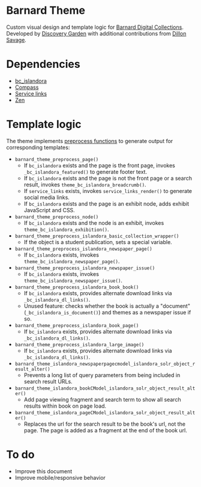 # Barnard Theme

Custom visual design and template logic for [Barnard Digital Collections](http://digitalcollections.barnard.edu). Developed by [Discovery Garden](https://github.com/discoverygarden) with additional contributions from [Dillon Savage](http://github.com/dillonsavage).

# Dependencies

* [bc_islandora](http://github.com/BarnardArchives/bc_islandora)
* [Compass](http://compass-style.org/)
* [Service links](https://www.drupal.org/project/service_links)
* [Zen](https://www.drupal.org/project/zen)

# Template logic

The theme implements [preprocess functions](https://www.drupal.org/node/223430) to generate output for corresponding templates:

* `barnard_theme_preprocess_page()`
  * If `bc_islandora` exists and the page is the front page, invokes `_bc_islandora_featured()` to generate footer text.
  * If `bc_islandora` exists and the page is not the front page or a search result, invokes `theme_bc_islandora_breadcrumb()`.
  * If `service_links` exists, invokes `service_links_render()` to generate social media links.
  * If `bc_islandora` exists and the page is an exhibit node, adds exhibit JavaScript and CSS.
* `barnard_theme_preprocess_node()`
  * If `bc_islandora` exists and the node is an exhibit, invokes `theme_bc_islandora_exhibition()`.
* `barnard_theme_preprocess_islandora_basic_collection_wrapper()`
  * If the object is a student publication, sets a special variable.
* `barnard_theme_preprocess_islandora_newspaper_page()`
  * If `bc_islandora` exists, invokes `theme_bc_islandora_newspaper_page()`.
* `barnard_theme_preprocess_islandora_newspaper_issue()`
  * If `bc_islandora` exists, invokes `theme_bc_islandora_newspaper_issue()`.
* `barnard_theme_preprocess_islandora_book_book()`
  * If `bc_islandora` exists, provides alternate download links via `_bc_islandora_dl_links()`.
  * Unused feature: checks whether the book is actually a "document" (`_bc_islandora_is_document()`) and themes as a newspaper issue if so.
* `barnard_theme_preprocess_islandora_book_page()`
  * If `bc_islandora` exists, provides alternate download links via `_bc_islandora_dl_links()`.
* `barnard_theme_preprocess_islandora_large_image()`
  * If `bc_islandora` exists, provides alternate download links via `_bc_islandora_dl_links()`.
* `barnard_theme_islandora_newspaperpagecmodel_islandora_solr_object_result_alter()`
  * Prevents a long list of query parameters from being included in search result URLs.
* `barnard_theme_islandora_bookCModel_islandora_solr_object_result_alter()`
  * Add page viewing fragment and search term to show all search results within book on page load.
* `barnard_theme_islandora_pageCModel_islandora_solr_object_result_alter()`
  * Replaces the url for the search result to be the book's url, not the page. The page is added as a fragment at the end of the book url.

# To do

* Improve this document
* Improve mobile/responsive behavior